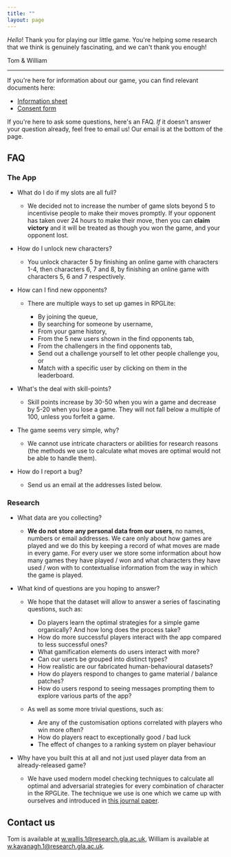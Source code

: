 ```yaml
---
title: ""
layout: page
---
```


_Hello_! Thank you for playing our little game. You're helping some research
that we think is genuinely fascinating, and we can't thank you enough!

Tom & William

---

If you're here for information about our game, you can find relevant documents
here:

* [Information sheet](https://github.com/RPGLite/RPGLite.github.io/raw/master/public/ethics/rpglite_information_sheet.pdf)
* [Consent form](https://github.com/RPGLite/RPGLite.github.io/raw/master/public/ethics/Consent%20Form.pdf)

If you're here to ask some questions, here's an FAQ. _If_ it doesn't answer
your question already, feel free to email us! Our email is at the bottom of the
page.

## FAQ

### The App

* What do I do if my slots are all full?
    
    * We decided not to increase the number of game slots beyond 5 to incentivise people to make their moves promptly. If your opponent has taken over 24 hours to make their move, then you can **claim victory** and it will be treated as though you won the game, and your opponent lost. 
    
* How do I unlock new characters?

    * You unlock character 5 by finishing an online game with characters 1-4, then characters 6, 7 and 8, by finishing an online game with characters 5, 6 and 7 respectively.
    
* How can I find new opponents?

    * There are multiple ways to set up games in RPGLite:
    
        * By joining the queue,
        * By searching for someone by username,
        * From your game history,
        * From the 5 new users shown in the find opponents tab,
        * From the challengers in the find opponents tab,
        * Send out a challenge yourself to let other people challenge you, or
        * Match with a specific user by clicking on them in the leaderboard.

* What's the deal with skill-points?

    * Skill points increase by 30-50 when you win a game and decrease by 5-20 when you lose a game. They will not fall below a multiple of 100, unless you forfeit a game.

* The game seems very simple, why?

    * We cannot use intricate characters or abilities for research reasons (the methods we use to calculate what moves are optimal would not be able to handle them).

* How do I report a bug?

    * Send us an email at the addresses listed below.

### Research

* What data are you collecting?

    * **We do not store any personal data from our users**, no names, numbers or email addresses. We care only about how games are played and we do this by keeping a record of what moves are made in every game. For every user we store some information about how many games they have played / won and what characters they have used / won with to contextualise information from the way in which the game is played.

* What kind of questions are you hoping to answer?

    * We hope that the dataset will allow to answer a series of fascinating questions, such as:
    
        * Do players learn the optimal strategies for a simple game organically? And how long does the process take?
        * How do more successful players interact with the app compared to less successful ones?
        * What gamification elements do users interact with more?
        * Can our users be grouped into distinct types?
        * How realistic are our fabricated human-behavioural datasets?
        * How do players respond to changes to game material / balance patches?
        * How do users respond to seeing messages prompting them to explore various parts of the app?
        
    * As well as some more trivial questions, such as:
    
        * Are any of the customisation options correlated with players who win more often?
        * How do players react to exceptionally good / bad luck
        * The effect of changes to a ranking system on player behaviour

* Why have you built this at all and not just used player data from an already-released game?

    * We have used modern model checking techniques to calculate all optimal and adversarial strategies for every combination of character in the RPGLite. The technique we use is one which we came up with ourselves and introduced in [this journal paper](https://ieeexplore.ieee.org/document/8846763).

## Contact us

Tom is available at w.wallis.1@research.gla.ac.uk,
William is available at w.kavanagh.1@research.gla.ac.uk.
